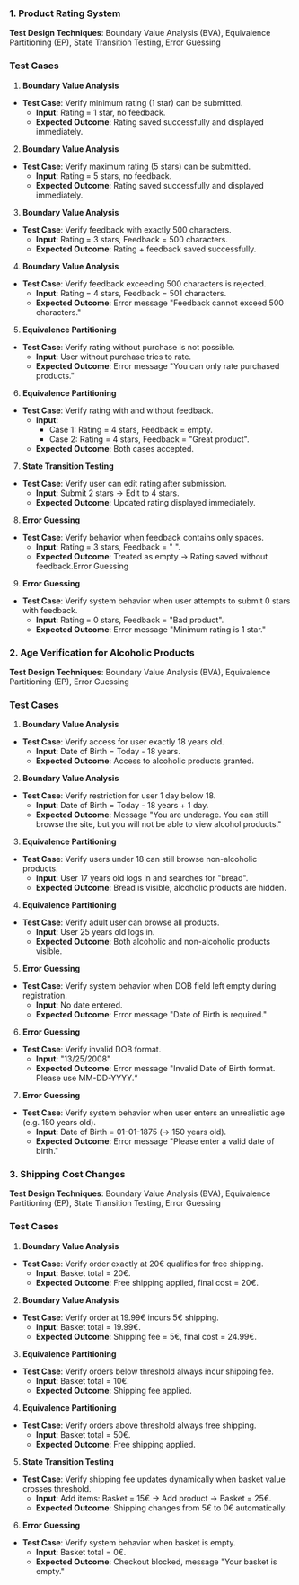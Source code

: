### **1. Product Rating System**

**Test Design Techniques**: Boundary Value Analysis (BVA), Equivalence Partitioning (EP), State Transition Testing, Error Guessing

### Test Cases

1. **Boundary Value Analysis**
  - **Test Case**: Verify minimum rating (1 star) can be submitted.
    - **Input**: Rating = 1 star, no feedback.
    - **Expected Outcome**: Rating saved successfully and displayed immediately.

2. **Boundary Value Analysis**
  - **Test Case**: Verify maximum rating (5 stars) can be submitted.
    - **Input**: Rating = 5 stars, no feedback.
    - **Expected Outcome**: Rating saved successfully and displayed immediately.

3. **Boundary Value Analysis**
  - **Test Case**: Verify feedback with exactly 500 characters.
    - **Input**: Rating = 3 stars, Feedback = 500 characters.
    - **Expected Outcome**: Rating + feedback saved successfully.

4. **Boundary Value Analysis**
  - **Test Case**: Verify feedback exceeding 500 characters is rejected.
    - **Input**: Rating = 4 stars, Feedback = 501 characters.
    - **Expected Outcome**: Error message "Feedback cannot exceed 500 characters."

5. **Equivalence Partitioning**
  - **Test Case**: Verify rating without purchase is not possible.
    - **Input**: User without purchase tries to rate.
    - **Expected Outcome**: Error message "You can only rate purchased products."

6. **Equivalence Partitioning**
  - **Test Case**: Verify rating with and without feedback.
    - **Input**:
      - Case 1: Rating = 4 stars, Feedback = empty.
      - Case 2: Rating = 4 stars, Feedback = "Great product".
    - **Expected Outcome**: Both cases accepted.

7. **State Transition Testing**
  - **Test Case**: Verify user can edit rating after submission.
    - **Input**: Submit 2 stars → Edit to 4 stars.
    - **Expected Outcome**: Updated rating displayed immediately.

8. **Error Guessing**
  - **Test Case**: Verify behavior when feedback contains only spaces.
    - **Input**: Rating = 3 stars, Feedback = "   ".
    - **Expected Outcome**: Treated as empty → Rating saved without feedback.Error Guessing

9. **Error Guessing**
  - **Test Case**: Verify system behavior when user attempts to submit 0 stars with feedback.
    - **Input**: Rating = 0 stars, Feedback = "Bad product".
    - **Expected Outcome**: Error message "Minimum rating is 1 star."


### **2. Age Verification for Alcoholic Products**

**Test Design Techniques**: Boundary Value Analysis (BVA), Equivalence Partitioning (EP), Error Guessing

### Test Cases

1. **Boundary Value Analysis**
  - **Test Case**: Verify access for user exactly 18 years old.
    - **Input**: Date of Birth = Today - 18 years.
    - **Expected Outcome**: Access to alcoholic products granted.

2. **Boundary Value Analysis**
  - **Test Case**: Verify restriction for user 1 day below 18.
    - **Input**: Date of Birth = Today - 18 years + 1 day.
    - **Expected Outcome**: Message "You are underage. You can still browse the site, but you will not be able to view alcohol products."

3. **Equivalence Partitioning**
  - **Test Case**: Verify users under 18 can still browse non-alcoholic products.
    - **Input**: User 17 years old logs in and searches for "bread".
    - **Expected Outcome**: Bread is visible, alcoholic products are hidden.

4. **Equivalence Partitioning**
  - **Test Case**: Verify adult user can browse all products.
    - **Input**: User 25 years old logs in.
    - **Expected Outcome**: Both alcoholic and non-alcoholic products visible.

5. **Error Guessing**
  - **Test Case**: Verify system behavior when DOB field left empty during registration.
    - **Input**: No date entered.
    - **Expected Outcome**: Error message "Date of Birth is required."

6. **Error Guessing**
  - **Test Case**: Verify invalid DOB format.
    - **Input**: "13/25/2008"
    - **Expected Outcome**: Error message "Invalid Date of Birth format. Please use MM-DD-YYYY.“

7. **Error Guessing**
  - **Test Case**: Verify system behavior when user enters an unrealistic age (e.g. 150 years old).
    - **Input**: Date of Birth = 01-01-1875 (→ 150 years old).
    - **Expected Outcome**: Error message "Please enter a valid date of birth."

### **3. Shipping Cost Changes**

**Test Design Techniques**: Boundary Value Analysis (BVA), Equivalence Partitioning (EP), State Transition Testing, Error Guessing

### Test Cases

1. **Boundary Value Analysis**
  - **Test Case**: Verify order exactly at 20€ qualifies for free shipping.
    - **Input**: Basket total = 20€.
    - **Expected Outcome**: Free shipping applied, final cost = 20€.

2. **Boundary Value Analysis**
  - **Test Case**: Verify order at 19.99€ incurs 5€ shipping.
    - **Input**: Basket total = 19.99€.
    - **Expected Outcome**: Shipping fee = 5€, final cost = 24.99€.

3. **Equivalence Partitioning**
  - **Test Case**: Verify orders below threshold always incur shipping fee.
    - **Input**: Basket total = 10€.
    - **Expected Outcome**: Shipping fee applied.

4. **Equivalence Partitioning**
  - **Test Case**: Verify orders above threshold always free shipping.
    - **Input**: Basket total = 50€.
    - **Expected Outcome**: Free shipping applied.
    
5. **State Transition Testing**
  - **Test Case**: Verify shipping fee updates dynamically when basket value crosses threshold.
    - **Input**: Add items: Basket = 15€ → Add product → Basket = 25€.
    - **Expected Outcome**: Shipping changes from 5€ to 0€ automatically.

6. **Error Guessing**
  - **Test Case**: Verify system behavior when basket is empty.
    - **Input**: Basket total = 0€.
    - **Expected Outcome**: Checkout blocked, message "Your basket is empty."
